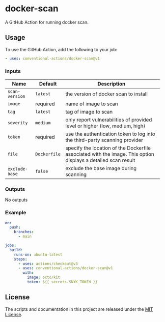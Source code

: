 # docker-scan

A GitHub Action for running docker scan.

## Usage

To use the GitHub Action, add the following to your job:

```yaml
- uses: conventional-actions/docker-scan@v1
```

### Inputs

| Name           | Default      | Description                                                                                                   |
|----------------|--------------|---------------------------------------------------------------------------------------------------------------|
| `scan-version` | `latest`     | the version of docker scan to install                                                                         |
| `image`        | required     | name of image to scan                                                                                         |
| `tag`          | `latest`     | tag of image to scan                                                                                          |
| `severity`     | `medium`     | only report vulnerabilities of provided level or higher (low, medium, high)                                   |
| `token`        | required     | use the authentication token to log into the third-party scanning provider                                    |
| `file`         | `Dockerfile` | specify the location of the Dockerfile associated with the image. This option displays a detailed scan result |
| `exclude-base` | `false`      | exclude the base image during scanning                                                                        |

### Outputs

No outputs

### Example

```yaml
on:
  push:
    branches:
      - main

jobs:
  build:
    runs-on: ubuntu-latest
    steps:
      - uses: actions/checkout@v3
      - uses: conventional-actions/docker-scan@v1
        with:
          image: octo/kit
          token: ${{ secrets.SNYK_TOKEN }}
```

## License

The scripts and documentation in this project are released under the [MIT License](LICENSE).


